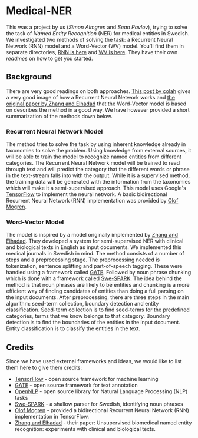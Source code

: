 # Medical-NER
This was a project by us (_Simon Almgren_ and _Sean Pavlov_), trying to solve the task of _Named Entity Recognition_ (NER) for medical entities in Swedish. We investigated two methods of solving the task: a Recurrent Neural Network (RNN) model and a Word-Vector (WV) model. You'll find them in separate directories, [RNN is here](https://github.com/withtwist/medical-ner/tree/master/rnn-ner) and [WV is here](https://github.com/withtwist/medical-ner/tree/master/wv-ner). They have their own _readmes_ on how to get you started.

## Background
There are very good readings on both approaches. [This post by colah](http://colah.github.io/posts/2015-08-Understanding-LSTMs/) gives a very good image of how a Recurrent Neural Network works and [the original paper by Zhang and Elhadad](http://www.ncbi.nlm.nih.gov/pubmed/23954592) that the Word-Vector model is based on describes the method in a good way. We have however provided a short summarization of the methods down below.

### Recurrent Neural Network Model
The method tries to solve the task by using inherent knowledge already in taxonomies to solve the problem. Using knowledge from external sources, it will be able to train the model to recognize named entities from different categories. The Recurrent Neural Network model will be trained to read through text and will predict the category that the different words or phrase in the text-stream falls into with the output. While it is a supervised method, the training data will be generated with the information from the taxonomies which will make it a semi-supervised approach. This model uses Google's [TensorFlow](https://www.tensorflow.org) to implement the neural network. A basic bidirectional Recurrent Neural Network (RNN) implementation was provided by [Olof Mogren](http://mogren.one).

### Word-Vector Model
The model is inspired by a model originally implemented by [Zhang and Elhadad](http://www.ncbi.nlm.nih.gov/pubmed/23954592). They developed a system for semi-supervised NER with clinical and biological texts in English as input documents. We  implemented this medical journals in Swedish in mind. The method consists of a number of steps and a preprocessing stage. The preprocessing needed is tokenization, sentence splitting and part-of-speech tagging. These were handled using a framework called [GATE](https://gate.ac.uk). Followed by noun phrase chunking which is done with a framework called [Swe-SPARK](http://stp.lingfil.uu.se/~bea/resources/spark/). The idea behind the method is that noun phrases are likely to be entities and chunking is a more efficient way of finding candidates of entities than doing a full parsing on the input documents. After preprocessing, there are three steps in the main algorithm: seed-term collection, boundary detection and entity classification. Seed-term collection is to find seed-terms for the predefined categories, terms that we know belongs to that category. Boundary detection is to find the boundaries of the entities in the input document. Entity classification is to classify the entities in the text. 

## Credits
Since we have used external frameworks and ideas, we would like to list them here to give them credits:
* [TensorFlow](https://www.tensorflow.org) - open source framework for machine learning
* [GATE](https://gate.ac.uk) - open source framework for text annotation
* [OpenNLP](http://opennlp.apache.org) - open source library for Natural Language Processing (NLP) tasks
* [Swe-SPARK](http://stp.lingfil.uu.se/~bea/resources/spark/) - a shallow parser for Swedish, identifying noun phrases
* [Olof Mogren](http://mogren.one) - provided a bidirectional Recurrent Neural Network (RNN) implementation in TensorFlow. 
* [Zhang and Elhadad](http://www.ncbi.nlm.nih.gov/pubmed/23954592) - their paper: Unsupervised biomedical named entity recognition: experiments with clinical and biological texts.

